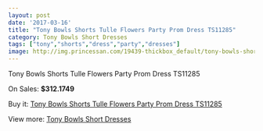 ```yaml
---
layout: post
date: '2017-03-16'
title: "Tony Bowls Shorts Tulle Flowers Party Prom Dress TS11285"
category: Tony Bowls Short Dresses
tags: ["tony","shorts","dress","party","dresses"]
image: http://img.princessan.com/19439-thickbox_default/tony-bowls-shorts-tulle-flowers-party-prom-dress-ts11285.jpg
---
```

Tony Bowls Shorts Tulle Flowers Party Prom Dress TS11285

On Sales: **$312.1749**
<a href="https://www.princessan.com/en/tony-bowls-short-dresses/8732-tony-bowls-shorts-tulle-flowers-party-prom-dress-ts11285.html"><amp-img layout="responsive" width="600" height="600" src="//img.princessan.com/19439-thickbox_default/tony-bowls-shorts-tulle-flowers-party-prom-dress-ts11285.jpg" alt="Tony Bowls Shorts Tulle Flowers Party Prom Dress TS11285 0" /></a>
<a href="https://www.princessan.com/en/tony-bowls-short-dresses/8732-tony-bowls-shorts-tulle-flowers-party-prom-dress-ts11285.html"><amp-img layout="responsive" width="600" height="600" src="//img.princessan.com/19442-thickbox_default/tony-bowls-shorts-tulle-flowers-party-prom-dress-ts11285.jpg" alt="Tony Bowls Shorts Tulle Flowers Party Prom Dress TS11285 1" /></a>
<a href="https://www.princessan.com/en/tony-bowls-short-dresses/8732-tony-bowls-shorts-tulle-flowers-party-prom-dress-ts11285.html"><amp-img layout="responsive" width="600" height="600" src="//img.princessan.com/19441-thickbox_default/tony-bowls-shorts-tulle-flowers-party-prom-dress-ts11285.jpg" alt="Tony Bowls Shorts Tulle Flowers Party Prom Dress TS11285 2" /></a>
<a href="https://www.princessan.com/en/tony-bowls-short-dresses/8732-tony-bowls-shorts-tulle-flowers-party-prom-dress-ts11285.html"><amp-img layout="responsive" width="600" height="600" src="//img.princessan.com/19440-thickbox_default/tony-bowls-shorts-tulle-flowers-party-prom-dress-ts11285.jpg" alt="Tony Bowls Shorts Tulle Flowers Party Prom Dress TS11285 3" /></a>

Buy it: [Tony Bowls Shorts Tulle Flowers Party Prom Dress TS11285](https://www.princessan.com/en/tony-bowls-short-dresses/8732-tony-bowls-shorts-tulle-flowers-party-prom-dress-ts11285.html "Tony Bowls Shorts Tulle Flowers Party Prom Dress TS11285")

View more: [Tony Bowls Short Dresses](https://www.princessan.com/en/70-tony-bowls-short-dresses "Tony Bowls Short Dresses")